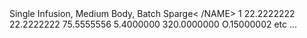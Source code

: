 
<MASH>
	<NAME>Single Infusion, Medium Body, Batch Sparge< /NAME> <VERSION>1</VERSION>
	<GRAIN_TEMP>22.2222222</GRAIN_TEMP>
	<TUN_TEMP>22.2222222</TUN_TEMP>
	<SPARGE_TEMP>75.5555556</SPARGE_TEMP>
	<PH>5.4000000</PH>
	<TUN_WEIGHT>320.0000000</TUN_WEIGHT>
	<TUN_SPECIFIC_HEAT>O.15000002</TUN_SPECIFIC_HEAT>
	etc ...